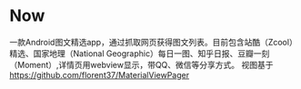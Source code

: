 # Now
一款Android图文精选app，通过抓取网页获得图文列表。目前包含站酷（Zcool）精选、国家地理（National Geographic）每日一图、知乎日报、豆瓣一刻（Moment）,详情页用webview显示，带QQ、微信等分享方式。
视图基于 https://github.com/florent37/MaterialViewPager 
